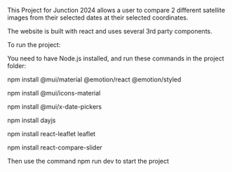 This Project for Junction 2024 allows a user to compare 2 different satellite images from their selected dates at their selected coordinates.

The website is built with react and uses several 3rd party components.

To run the project:

You need to have Node.js installed, and run these commands in the project folder:



npm install @mui/material @emotion/react @emotion/styled

npm install @mui/icons-material

npm install @mui/x-date-pickers

npm install dayjs

npm install react-leaflet leaflet

npm install react-compare-slider

Then use the command npm run dev to start the project

